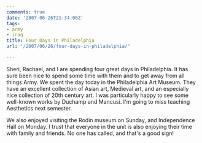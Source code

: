 ```yaml
---
comments: true
date: '2007-06-26T21:34:06Z'
tags:
- army
- iraq
title: Four Days in Philadelphia
url: "/2007/06/26/four-days-in-philadelphia/"

---
```

<p>Sheri, Rachael, and  I are spending four great days in Philadelphia. It has sure been nice to spend some time with them and to get away from all things Army. We spent the day today in the Philadelphia Art Museum. They have an excellent collection of Asian art, Medieval art, and an especially nice collection of 20th century art. I was particularly happy to see some well-known works by Duchamp and Mancusi. I'm going to miss teaching Aesthetics next semester.</p>
<p>We also enjoyed visiting the Rodin museum on Sunday, and Independence Hall on Monday. I trust that everyone in the unit is also enjoying their time with family and friends. No one has called, and that's a good sign!</p>
